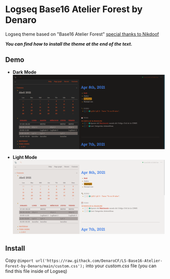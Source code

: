 # Logseq Base16 Atelier Forest by Denaro
Logseq theme based on "Base16 Atelier Forest" <u>special thanks to Nikdoof</u>

_**You can find how to install the theme at the end of the text.**_

## Demo

- **Dark Mode**
![Drk-theme](imgs/Dark-base16.png)

- **Light Mode**
![Light-theme](imgs/Light-base16.png)

## Install

Copy ``@import url('https://raw.githack.com/DenaroCF/LS-Base16-Atelier-Forest-by-Denaro/main/custom.css');`` into your _custom.css_ file (you can find this file inside of Logseq)
